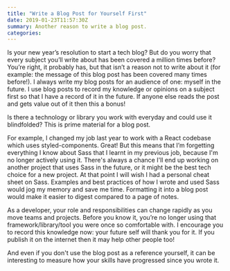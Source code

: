 ```yaml
---
title: "Write a Blog Post for Yourself First"
date: 2019-01-23T11:57:30Z
summary: Another reason to write a blog post.
categories:
---
```


Is your new year’s resolution to start a tech blog? But do you worry that every subject you’ll write about has been covered a million times before? You’re right, it probably has, but that isn’t a reason not to write about it (for example: the message of this blog post has been covered many times before!). I always write my blog posts for an audience of one: myself in the future. I use blog posts to record my knowledge or opinions on a subject first so that I have a record of it in the future. If anyone else reads the post and gets value out of it then this a bonus!

Is there a technology or library you work with everyday and could use it blindfolded? This is prime material for a blog post.

For example, I changed my job last year to work with a React codebase which uses styled-components. Great! But this means that I’m forgetting everything I know about Sass that I learnt in my previous job, because I'm no longer actively using it. There's always a chance I'll end up working on another project that uses Sass in the future, or it might be the best tech choice for a new project. At that point I will wish I had a personal cheat sheet on Sass. Examples and best practices of how I wrote and used Sass would jog my memory and save me time. Formatting it into a blog post would make it easier to digest compared to a page of notes.

As a developer, your role and responsibilities can change rapidly as you move teams and projects. Before you know it, you’re no longer using that framework/library/tool you were once so comfortable with. I encourage you to record this knowledge now: your future self will thank you for it. If you publish it on the internet then it may help other people too!

And even if you don't use the blog post as a reference yourself, it can be interesting to measure how your skills have progressed since you wrote it.
